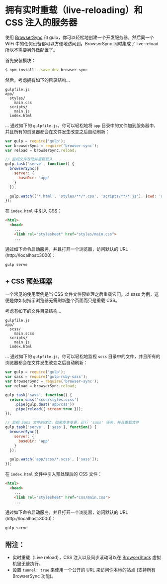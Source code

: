 # 拥有实时重载（live-reloading）和 CSS 注入的服务器

使用 [BrowserSync](http://browsersync.io) 和 gulp，你可以轻松地创建一个开发服务器，然后同一个 WiFi 中的任何设备都可以方便地访问到。BrowserSync 同时集成了 live-reload 所以不需要另外做配置了。

首先安装模块：

```sh
$ npm install --save-dev browser-sync
```

然后，考虑拥有如下的目录结构...

```
gulpfile.js
app/
  styles/
    main.css
  scripts/
    main.js
  index.html
```

... 通过如下的 `gulpfile.js`，你可以轻松地将 `app` 目录中的文件加到服务器中，并且所有的浏览器都会在文件发生改变之后自动刷新：

```js
var gulp = require('gulp');
var browserSync = require('browser-sync');
var reload = browserSync.reload;

// 监视文件改动并重新载入
gulp.task('serve', function() {
  browserSync({
    server: {
      baseDir: 'app'
    }
  });

  gulp.watch(['*.html', 'styles/**/*.css', 'scripts/**/*.js'], {cwd: 'app'}, reload);
});

```

在 `index.html` 中引入 CSS：

```html
<html>
  <head>
    ...
    <link rel="stylesheet" href="styles/main.css">
    ...

```

通过如下命令启动服务，并且打开一个浏览器，访问默认的 URL (http://localhost:3000)：

```bash
gulp serve
```


## + CSS 预处理器

一个常见的使用案例是当 CSS 文件文件预处理之后重载它们。以 sass 为例，这便是你如何指示浏览器无需刷新整个页面而只是重载 CSS。

考虑有如下的文件目录结构...

```
gulpfile.js
app/
  scss/
    main.scss
  scripts/
    main.js
  index.html
```
... 通过如下的 `gulpfile.js`，你可以轻松地监视 `scss` 目录中的文件，并且所有的浏览器都会在文件发生改变之后自动刷新：

```js
var gulp = require('gulp');
var sass = require('gulp-ruby-sass');
var browserSync = require('browser-sync');
var reload = browserSync.reload;

gulp.task('sass', function() {
  return sass('scss/styles.scss')
    .pipe(gulp.dest('app/css'))
    .pipe(reload({ stream:true }));
});

// 监视 Sass 文件的改动，如果发生变更，运行 'sass' 任务，并且重载文件
gulp.task('serve', ['sass'], function() {
  browserSync({
    server: {
      baseDir: 'app'
    }
  });

  gulp.watch('app/scss/*.scss', ['sass']);
});
```

在 `index.html` 文件中引入预处理后的 CSS 文件：

```html
<html>
  <head>
    ...
    <link rel="stylesheet" href="css/main.css">
    ...

```

通过如下命令启动服务，并且打开一个浏览器，访问默认的 URL (http://localhost:3000)：

```bash
gulp serve
```

## 附注：

- 实时重载（Live reload），CSS 注入以及同步滚动可以在 [BrowserStack](http://www.browserstack.com/) 虚拟机里无缝执行。
- 设置 `tunnel: true` 来使用一个公开的 URL 来访问你本地的站点 (支持所有 BrowserSync 功能)。
